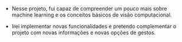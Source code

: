 * Nesse projeto, fui capaz de compreender um pouco mais sobre machine learning e os conceitos básicos de visão computacional.

* Irei implementar novas funcionalidades e pretendo complementar o projeto com novas informações e novas opções de gestos. 
